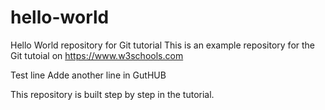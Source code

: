 # hello-world
Hello World repository for Git tutorial
This is an example repository for the Git tutoial on https://www.w3schools.com

Test line
Adde another line in GutHUB

This repository is built step by step in the tutorial.
